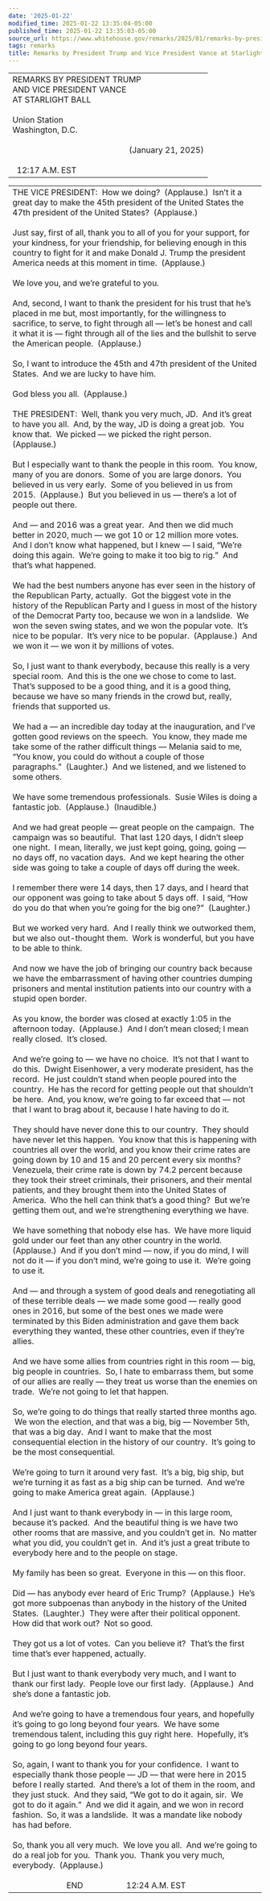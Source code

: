 ```yaml
---
date: '2025-01-22'
modified_time: 2025-01-22 13:35:04-05:00
published_time: 2025-01-22 13:35:03-05:00
source_url: https://www.whitehouse.gov/remarks/2025/01/remarks-by-president-trump-and-vice-president-vance-at-starlight-ball/
tags: remarks
title: Remarks by President Trump and Vice President Vance at Starlight Ball
---
```

 
<table class="has-fixed-layout">
<colgroup>
<col style="width: 100%" />
</colgroup>
<tbody>
<tr class="odd">
<td class="has-text-align-center" data-align="center">REMARKS BY
PRESIDENT TRUMP<br />
AND VICE PRESIDENT VANCE<br />
AT STARLIGHT BALL<br />
<br />
Union Station<br />
Washington, D.C.<br />
<br />
                                                      (January 21,
2025)<br />
<br />
  12:17 A.M. EST</td>
</tr>
</tbody>
</table>

<table class="has-fixed-layout">
<colgroup>
<col style="width: 100%" />
</colgroup>
<tbody>
<tr class="odd">
<td class="has-text-align-left" data-align="left">THE VICE PRESIDENT: 
How we doing?  (Applause.)  Isn’t it a great day to make the 45th
president of the United States the 47th president of the United States? 
(Applause.)<br />
 <br />
Just say, first of all, thank you to all of you for your support, for
your kindness, for your friendship, for believing enough in this country
to fight for it and make Donald J. Trump the president America needs at
this moment in time.  (Applause.)<br />
 <br />
We love you, and we’re grateful to you. <br />
 <br />
And, second, I want to thank the president for his trust that he’s
placed in me but, most importantly, for the willingness to sacrifice, to
serve, to fight through all — let’s be honest and call it what it is —
fight through all of the lies and the bullshit to serve the American
people.  (Applause.)<br />
 <br />
So, I want to introduce the 45th and 47th president of the United
States.  And we are lucky to have him.<br />
 <br />
God bless you all.  (Applause.)<br />
 <br />
THE PRESIDENT:  Well, thank you very much, JD.  And it’s great to have
you all.  And, by the way, JD is doing a great job.  You know that.  We
picked — we picked the right person.  (Applause.)<br />
 <br />
But I especially want to thank the people in this room.  You know, many
of you are donors.  Some of you are large donors.  You believed in us
very early.  Some of you believed in us from 2015.  (Applause.)  But you
believed in us — there’s a lot of people out there. <br />
 <br />
And — and 2016 was a great year.  And then we did much better in 2020,
much — we got 10 or 12 million more votes.  And I don’t know what
happened, but I knew — I said, “We’re doing this again.  We’re going to
make it too big to rig.”  And that’s what happened.<br />
 <br />
We had the best numbers anyone has ever seen in the history of the
Republican Party, actually.  Got the biggest vote in the history of the
Republican Party and I guess in most of the history of the Democrat
Party too, because we won in a landslide.  We won the seven swing
states, and we won the popular vote.  It’s nice to be popular.  It’s
very nice to be popular.  (Applause.)  And we won it — we won it by
millions of votes.<br />
 <br />
So, I just want to thank everybody, because this really is a very
special room.  And this is the one we chose to come to last.  That’s
supposed to be a good thing, and it is a good thing, because we have so
many friends in the crowd but, really, friends that supported us.<br />
 <br />
We had a — an incredible day today at the inauguration, and I’ve gotten
good reviews on the speech.  You know, they made me take some of the
rather difficult things — Melania said to me, “You know, you could do
without a couple of those paragraphs.”  (Laughter.)  And we listened,
and we listened to some others.<br />
 <br />
We have some tremendous professionals.  Susie Wiles is doing a fantastic
job.  (Applause.)  (Inaudible.)<br />
 <br />
And we had great people — great people on the campaign.  The campaign
was so beautiful.  That last 120 days, I didn’t sleep one night.  I
mean, literally, we just kept going, going, going — no days off, no
vacation days.  And we kept hearing the other side was going to take a
couple of days off during the week. <br />
 <br />
I remember there were 14 days, then 17 days, and I heard that our
opponent was going to take about 5 days off.  I said, “How do you do
that when you’re going for the big one?”  (Laughter.) <br />
 <br />
But we worked very hard.  And I really think we outworked them, but we
also out-thought them.  Work is wonderful, but you have to be able to
think. <br />
 <br />
And now we have the job of bringing our country back because we have the
embarrassment of having other countries dumping prisoners and mental
institution patients into our country with a stupid open border. <br />
 <br />
As you know, the border was closed at exactly 1:05 in the afternoon
today.  (Applause.)  And I don’t mean closed; I mean really closed. 
It’s closed.<br />
 <br />
And we’re going to — we have no choice.  It’s not that I want to do
this.  Dwight Eisenhower, a very moderate president, has the record.  He
just couldn’t stand when people poured into the country.  He has the
record for getting people out that shouldn’t be here.  And, you know,
we’re going to far exceed that — not that I want to brag about it,
because I hate having to do it. <br />
 <br />
They should have never done this to our country.  They should have never
let this happen.  You know that this is happening with countries all
over the world, and you know their crime rates are going down by 10 and
15 and 20 percent every six months?  Venezuela, their crime rate is down
by 74.2 percent because they took their street criminals, their
prisoners, and their mental patients, and they brought them into the
United States of America.  Who the hell can think that’s a good thing? 
But we’re getting them out, and we’re strengthening everything we
have. <br />
 <br />
We have something that nobody else has.  We have more liquid gold under
our feet than any other country in the world.  (Applause.)  And if you
don’t mind — now, if you do mind, I will not do it — if you don’t mind,
we’re going to use it.  We’re going to use it.<br />
 <br />
And — and through a system of good deals and renegotiating all of these
terrible deals — we made some good — really good ones in 2016, but some
of the best ones we made were terminated by this Biden administration
and gave them back everything they wanted, these other countries, even
if they’re allies. <br />
 <br />
And we have some allies from countries right in this room — big, big
people in countries.  So, I hate to embarrass them, but some of our
allies are really — they treat us worse than the enemies on trade. 
We’re not going to let that happen. <br />
 <br />
So, we’re going to do things that really started three months ago.  We
won the election, and that was a big, big — November 5th, that was a big
day.  And I want to make that the most consequential election in the
history of our country.  It’s going to be the most consequential.<br />
 <br />
We’re going to turn it around very fast.  It’s a big, big ship, but
we’re turning it as fast as a big ship can be turned.  And we’re going
to make America great again.  (Applause.)<br />
 <br />
And I just want to thank everybody in — in this large room, because it’s
packed.  And the beautiful thing is we have two other rooms that are
massive, and you couldn’t get in.  No matter what you did, you couldn’t
get in.  And it’s just a great tribute to everybody here and to the
people on stage.<br />
 <br />
My family has been so great.  Everyone in this — on this floor.<br />
 <br />
Did — has anybody ever heard of Eric Trump?  (Applause.)  He’s got more
subpoenas than anybody in the history of the United States. 
(Laughter.)  They were after their political opponent.  How did that
work out?  Not so good.<br />
 <br />
They got us a lot of votes.  Can you believe it?  That’s the first time
that’s ever happened, actually. <br />
 <br />
But I just want to thank everybody very much, and I want to thank our
first lady.  People love our first lady.  (Applause.)  And she’s done a
fantastic job.<br />
 <br />
And we’re going to have a tremendous four years, and hopefully it’s
going to go long beyond four years.  We have some tremendous talent,
including this guy right here.  Hopefully, it’s going to go long beyond
four years. <br />
 <br />
So, again, I want to thank you for your confidence.  I want to
especially thank those people — JD — that were here in 2015 before I
really started.  And there’s a lot of them in the room, and they just
stuck.  And they said, “We got to do it again, sir.  We got to do it
again.”  And we did it again, and we won in record fashion.  So, it was
a landslide.  It was a mandate like nobody has had before. <br />
 <br />
So, thank you all very much.  We love you all.  And we’re going to do a
real job for you.  Thank you.  Thank you very much, everybody. 
(Applause.)<br />
 <br />
                         END                    12:24 A.M. EST  </td>
</tr>
</tbody>
</table>

